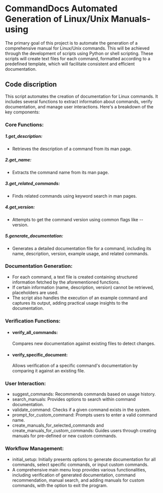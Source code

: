 # CommandDocs Automated Generation of Linux/Unix Manuals-using 
The primary goal of this project is to automate the generation of a comprehensive manual for Linux/Unix commands. This will be achieved through the development of scripts using Python or shell scripting. These scripts will create text files for each command, formatted according to a predefined template, which will facilitate consistent and efficient documentation.

## Code discription
This script automates the creation of documentation for Linux commands. It includes several functions to extract information about commands, verify documentation, and manage user interactions. Here's a breakdown of the key components:

### Core Functions:
##### 1.get_description:
- Retrieves the description of a command from its man page.
##### 2.get_name: 
- Extracts the command name from its man page.
##### 3.get_related_commands: 
- Finds related commands using keyword search in man pages.
##### 4.get_version: 
- Attempts to get the command version using common flags like --version.
##### 5.generate_documentation: 
- Generates a detailed documentation file for a command, including its name, description, version, example usage, and related commands.

### Documentation Generation:
- For each command, a text file is created containing structured information fetched by the aforementioned functions.
- If certain information (name, description, version) cannot be retrieved, placeholders are used.
- The script also handles the execution of an example command and captures its output, adding practical usage insights to the documentation.

### Verification Functions:
- #### verify_all_commands:
  Compares new documentation against existing files to detect changes.
- #### verify_specific_document:
  Allows verification of a specific command's documentation by comparing it against an existing file.

### User Interaction:
- suggest_commands: Recommends commands based on usage history.
- search_manuals: Provides options to search within command documentation.
- validate_command: Checks if a given command exists in the system.
- prompt_for_custom_command: Prompts users to enter a valid command name.
- create_manuals_for_selected_commands and create_manuals_for_custom_commands: Guides users through creating manuals for pre-defined or new custom commands.

### Workflow Management:
- initial_setup: Initially presents options to generate documentation for all commands, select specific commands, or input custom commands.
- A comprehensive main menu loop provides various functionalities, including verification of generated documentation, command recommendation, manual search, and adding manuals for custom commands, with the option to exit the program.

